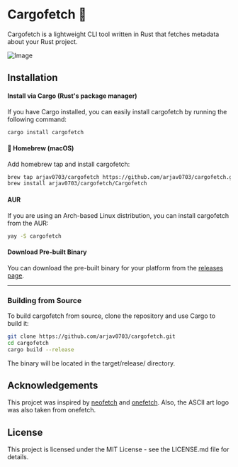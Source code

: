 # Cargofetch 🦀

Cargofetch is a lightweight CLI tool written in Rust that fetches metadata about your Rust project.

![Image](https://hc-cdn.hel1.your-objectstorage.com/s/v3/08442b9bd462c34a0aa9944b1599ea74080ee375_image.png)

## Installation

#### Install via Cargo (Rust's package manager)

If you have Cargo installed, you can easily install cargofetch by running the following command:
```bash
cargo install cargofetch
```
#### 🍺 Homebrew (macOS)
Add homebrew tap and install cargofetch:
```bash
brew tap arjav0703/cargofetch https://github.com/arjav0703/cargofetch.git
brew install arjav0703/cargofetch/Cargofetch
```

#### AUR
If you are using an Arch-based Linux distribution, you can install cargofetch from the AUR:
```bash
yay -S cargofetch
```

#### Download Pre-built Binary
You can download the pre-built binary for your platform from the [releases page](https://github.com/arjav0703/cargofetch/releases).

---
### Building from Source

To build cargofetch from source, clone the repository and use Cargo to build it:
```bash
git clone https://github.com/arjav0703/cargofetch.git
cd cargofetch
cargo build --release
```
The binary will be located in the target/release/ directory.


## Acknowledgements
This projcet was inspired by [neofetch](https://en.wikipedia.org/wiki/Neofetch) and [onefetch](https://onefetch.dev). Also, the ASCII art logo was also taken from onefetch.

## License

This project is licensed under the MIT License - see the LICENSE.md file for details.
